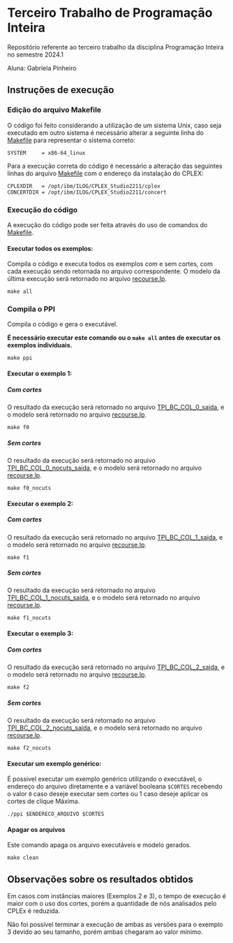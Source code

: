# Terceiro Trabalho de Programação Inteira
Repositório referente ao terceiro trabalho da disciplina Programação Inteira no semestre 2024.1

Aluna: Gabriela Pinheiro

## Instruções de execução


### Edição do arquivo Makefile
O código foi feito considerando a utilização de um sistema Unix, caso seja executado em outro sistema é necessário alterar a seguinte linha do [Makefile](./Makefile) para representar o sistema correto:

    SYSTEM     = x86-64_linux

Para a execução correta do código é necessário a alteração das seguintes linhas do arquivo [Makefile](./Makefile) com o endereço da instalação do CPLEX:

    CPLEXDIR   = /opt/ibm/ILOG/CPLEX_Studio2211/cplex
    CONCERTDIR = /opt/ibm/ILOG/CPLEX_Studio2211/concert

### Execução do código
A execução do código pode ser feita através do uso de comandos do [Makefile](./Makefile).

#### Executar todos os exemplos:
Compila o código e executa todos os exemplos com e sem cortes, com cada execução sendo retornada no arquivo correspondente. O modelo da última execução será retornado no arquivo [recourse.lp](./recourse.lp).
    
    make all

### Compila o PPI
Compila o código e gera o executável. 

**É necessário executar este comando ou o `make all` antes de executar os exemplos individuais.**

    make ppi

#### Executar o exemplo 1:
##### Com cortes
O resultado da execução será retornado no arquivo [TPI_BC_COL_0_saida](./TPI_BC_COL_0_saida.txt), e o modelo será retornado no arquivo [recourse.lp](./recourse.lp).

    make f0
##### Sem cortes
O resultado da execução será retornado no arquivo [TPI_BC_COL_0_nocuts_saida](./TPI_BC_COL_0_nocuts_saida.txt), e o modelo será retornado no arquivo [recourse.lp](./recourse.lp).

    make f0_nocuts

#### Executar o exemplo 2:
##### Com cortes
O resultado da execução será retornado no arquivo [TPI_BC_COL_1_saida](./TPI_BC_COL_0_saida.txt), e o modelo será retornado no arquivo [recourse.lp](./recourse.lp).

    make f1
##### Sem cortes
O resultado da execução será retornado no arquivo [TPI_BC_COL_1_nocuts_saida](./TPI_BC_COL_1_nocuts_saida.txt), e o modelo será retornado no arquivo [recourse.lp](./recourse.lp).

    make f1_nocuts

#### Executar o exemplo 3:
##### Com cortes
O resultado da execução será retornado no arquivo [TPI_BC_COL_2_saida](./TPI_BC_COL_2_saida.txt), e o modelo será retornado no arquivo [recourse.lp](./recourse.lp).

    make f2
##### Sem cortes
O resultado da execução será retornado no arquivo [TPI_BC_COL_2_nocuts_saida](./TPI_BC_COL_2_nocuts_saida.txt), e o modelo será retornado no arquivo [recourse.lp](./recourse.lp).

    make f2_nocuts

#### Executar um exemplo genérico:
É possivel executar um exemplo genérico utilizando o executável, o endereço do arquivo diretamente e a variável booleana `$CORTES` recebendo o valor `0` caso deseje executar sem cortes ou 1 caso deseje aplicar os cortes de clique Máxima.

    ./ppi $ENDERECO_ARQUIVO $CORTES

#### Apagar os arquivos
Este comando apaga os arquivo executáveis e modelo gerados. 

    make clean

## Observações sobre os resultados obtidos

Em casos com instâncias maiores (Exemplos 2 e 3), o tempo de execução é maior com o uso dos cortes, porém a quantidade de nós analisados pelo CPLEx é reduzida.

Não foi possível terminar a execução de ambas as versões para o exemplo 3 devido ao seu tamanho, porém ambas chegaram ao valor mínimo.